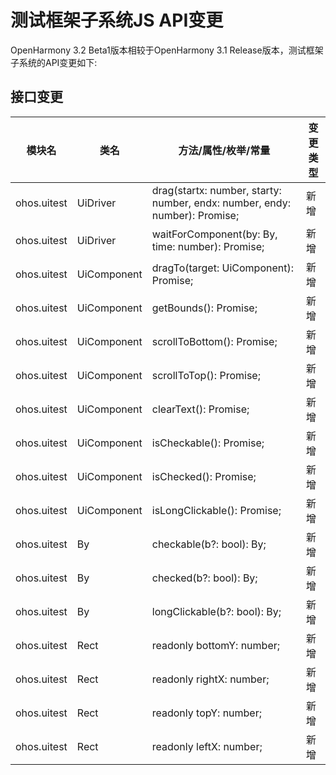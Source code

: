 # 测试框架子系统JS API变更

OpenHarmony 3.2 Beta1版本相较于OpenHarmony 3.1 Release版本，测试框架子系统的API变更如下:

## 接口变更

| 模块名 | 类名 | 方法/属性/枚举/常量 | 变更类型 |
|---|---|---|---|
| ohos.uitest | UiDriver | drag(startx: number, starty: number, endx: number, endy: number): Promise<void>; | 新增 |
| ohos.uitest | UiDriver | waitForComponent(by: By, time: number): Promise<UiComponent>; | 新增 |
| ohos.uitest | UiComponent | dragTo(target: UiComponent): Promise<void>; | 新增 |
| ohos.uitest | UiComponent | getBounds(): Promise<Rect>; | 新增 |
| ohos.uitest | UiComponent | scrollToBottom(): Promise<void>; | 新增 |
| ohos.uitest | UiComponent | scrollToTop(): Promise<void>; | 新增 |
| ohos.uitest | UiComponent | clearText(): Promise<void>; | 新增 |
| ohos.uitest | UiComponent | isCheckable(): Promise<bool>; | 新增 |
| ohos.uitest | UiComponent | isChecked(): Promise<bool>; | 新增 |
| ohos.uitest | UiComponent | isLongClickable(): Promise<bool>; | 新增 |
| ohos.uitest | By | checkable(b?: bool): By; | 新增 |
| ohos.uitest | By | checked(b?: bool): By; | 新增 |
| ohos.uitest | By | longClickable(b?: bool): By; | 新增 |
| ohos.uitest | Rect | readonly  bottomY: number; | 新增 |
| ohos.uitest | Rect | readonly  rightX: number; | 新增 |
| ohos.uitest | Rect | readonly  topY: number; | 新增 |
| ohos.uitest | Rect | readonly  leftX: number; | 新增 |

